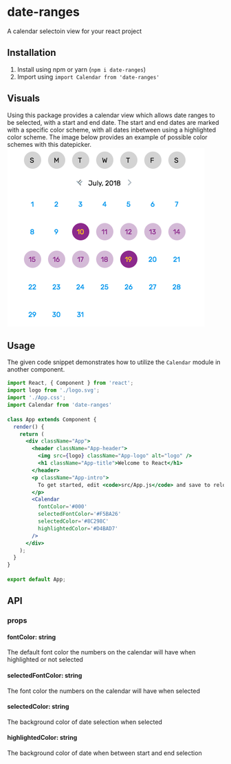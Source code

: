 # date-ranges
A calendar selectoin view for your react project

## Installation
1. Install using npm or yarn (`npm i date-ranges`)
2. Import using `import Calendar from 'date-ranges'`

## Visuals
Using this package provides a calendar view which allows date ranges to be selected, with a start and end date. The start and end dates are marked with a specific color scheme, with all dates inbetween using a highlighted color scheme. The image below provides an example of possible color schemes with this datepicker.
![Alt text](images/date_pic.png?raw=true "Calendar")

## Usage
The given code snippet demonstrates how to utilize the `Calendar` module in another component.

```jsx
import React, { Component } from 'react';
import logo from './logo.svg';
import './App.css';
import Calendar from 'date-ranges'

class App extends Component {
  render() {
    return (
      <div className="App">
        <header className="App-header">
          <img src={logo} className="App-logo" alt="logo" />
          <h1 className="App-title">Welcome to React</h1>
        </header>
        <p className="App-intro">
          To get started, edit <code>src/App.js</code> and save to reload.
        </p>
        <Calendar
          fontColor='#000'
          selectedFontColor='#F5BA26'
          selectedColor='#8C298C'
          highlightedColor='#D4BAD7'
        />
      </div>
    );
  }
}

export default App;
```

## API

### props
#### fontColor: string
The default font color the numbers on the calendar will have when highlighted or not selected

#### selectedFontColor: string
The font color the numbers on the calendar will have when selected

#### selectedColor: string
The background color of date selection when selected

#### highlightedColor: string
The background color of date when between start and end selection
